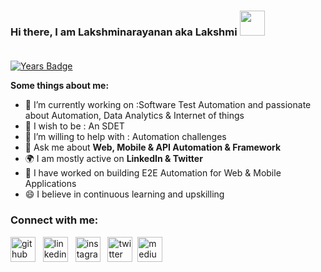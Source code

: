 ### Hi there, I am Lakshminarayanan aka Lakshmi [<img src='https://camo.githubusercontent.com/35d3d11359a49bf12aebb834cc13fd81b95eff4e/68747470733a2f2f6d656469612e67697068792e636f6d2f6d656469612f6876524a434c467a6361737252346961377a2f67697068792e676966' height='40'>](https://camo.githubusercontent.com/35d3d11359a49bf12aebb834cc13fd81b95eff4e/68747470733a2f2f6d656469612e67697068792e636f6d2f6d656469612f6876524a434c467a6361737252346961377a2f67697068792e676966)<br/><br/>


[![Years Badge](https://badges.pufler.dev/years/LakshminarayananG)](https://badges.pufler.dev/years/LakshminarayananG) 

**Some things about me:**
- 🔭 I’m currently working on :Software Test Automation and passionate about Automation, Data Analytics & Internet of things
- 🌱 I wish to be : An SDET 
- 🤔 I’m willing to help with : Automation challenges 
- 💬 Ask me about **Web, Mobile & API Automation & Framework** 
- 🌍 I am mostly active on **LinkedIn & Twitter**
- 💬 I have worked on building E2E Automation for Web & Mobile Applications
- 😄 I believe in continuous learning and upskilling

### Connect with me:
[<img src='https://cdn.jsdelivr.net/npm/simple-icons@3.0.1/icons/github.svg' alt='github' height='40'>](https://github.com/LakshminarayananG) &nbsp; [<img src='https://cdn.jsdelivr.net/npm/simple-icons@3.0.1/icons/linkedin.svg' alt='linkedin' height='40'>](https://www.linkedin.com/in/lakshminarayanang) &nbsp; [<img src='https://cdn.jsdelivr.net/npm/simple-icons@3.0.1/icons/instagram.svg' alt='instagram' height='40'>](https://www.instagram.com/lakshnarayanan7/) &nbsp; [<img src='https://cdn.jsdelivr.net/npm/simple-icons@3.0.1/icons/twitter.svg' alt='twitter' height='40'>](https://twitter.com/Lakshnarayanan7)  &nbsp;[<img src='https://cdn.jsdelivr.net/npm/simple-icons@3.0.1/icons/medium.svg' alt='medium' height='40'>](https://medium.com/@lakshnarayanan7)
